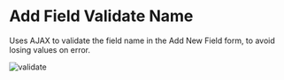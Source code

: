# Add Field Validate Name

Uses AJAX to validate the field name in the Add New Field form, to avoid losing values on error.

![validate](https://github.com/user-attachments/assets/218a62bf-7ddf-41d8-9de3-178d4efb6361)